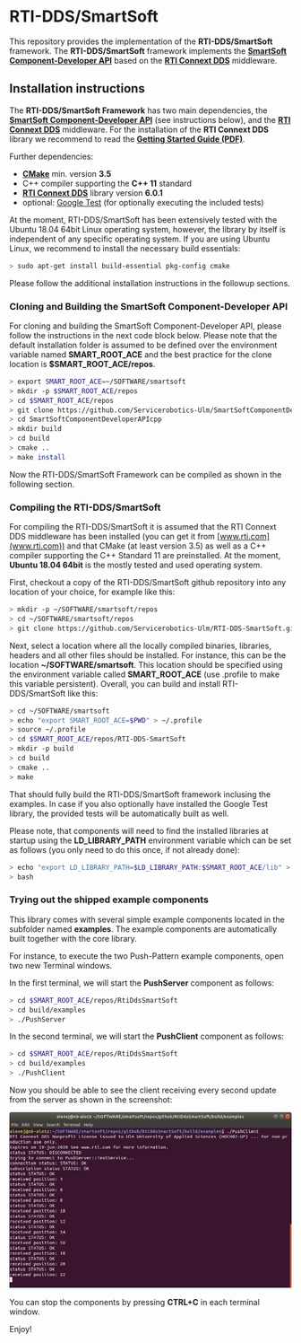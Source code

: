 # RTI-DDS/SmartSoft

This repository provides the implementation of the **RTI-DDS/SmartSoft** framework. The **RTI-DDS/SmartSoft** framework implements the **[SmartSoft Component-Developer API](https://github.com/Servicerobotics-Ulm/SmartSoftComponentDeveloperAPIcpp)** based on the **[RTI Connext DDS](https://www.rti.com/products/connext-dds-professional)** middleware.

## Installation instructions

The **RTI-DDS/SmartSoft Framework** has two main dependencies, the **[SmartSoft Component-Developer API](https://github.com/Servicerobotics-Ulm/SmartSoftComponentDeveloperAPIcpp)** (see instructions below), and the **[RTI Connext DDS](https://www.rti.com/products/connext-dds-professional)** middleware. For the installation of the **RTI Connext DDS** library we recommend to read the **[Getting Started Guide (PDF)]( https://community.rti.com/static/documentation/connext-dds/6.0.1/doc/manuals/connext_dds/RTI_ConnextDDS_CoreLibraries_GettingStarted.pdf)**.

Further dependencies:

  * **[CMake](https://cmake.org/)** min. version **3.5**
  * C++ compiler supporting the **C++ 11** standard
  * **[RTI Connext DDS](https://www.rti.com/products/connext-dds-professional)** library version **6.0.1**
  * optional: [Google Test](https://github.com/google/googletest) (for optionally executing the included tests)

At the moment, RTI-DDS/SmartSoft has been extensively tested with the Ubuntu 18.04 64bit Linux operating system, however, the library by itself is independent of any specific operating system. If you are using Ubuntu Linux, we recommend to install the necessary build essentials:

```bash
> sudo apt-get install build-essential pkg-config cmake
```

Please follow the additional installation instructions in the followup sections.

### Cloning and Building the SmartSoft Component-Developer API

For cloning and building the SmartSoft Component-Developer API, please follow the instructions in the next code block below. Please note that the default installation folder is assumed to be defined over the environment variable named **SMART_ROOT_ACE** and the best practice for the clone location is **$SMART_ROOT_ACE/repos**.

```bash
> export SMART_ROOT_ACE=~/SOFTWARE/smartsoft
> mkdir -p $SMART_ROOT_ACE/repos
> cd $SMART_ROOT_ACE/repos
> git clone https://github.com/Servicerobotics-Ulm/SmartSoftComponentDeveloperAPIcpp.git
> cd SmartSoftComponentDeveloperAPIcpp
> mkdir build
> cd build
> cmake ..
> make install
```

Now the RTI-DDS/SmartSoft Framework can be compiled as shown in the following section.

### Compiling the RTI-DDS/SmartSoft

For compiling the RTI-DDS/SmartSoft it is assumed that the RTI Connext DDS middleware has been installed (you can get it from [www.rti.com](www.rti.com)) and that CMake (at least version 3.5) as well as a C++ compiler supporting the C++ Standard 11 are preinstalled. At the moment, **Ubuntu 18.04 64bit** is the mostly tested and used operating system.

First, checkout a copy of the RTI-DDS/SmartSoft github repository into any location of your choice, for example like this:

```bash
> mkdir -p ~/SOFTWARE/smartsoft/repos
> cd ~/SOFTWARE/smartsoft/repos
> git clone https://github.com/Servicerobotics-Ulm/RTI-DDS-SmartSoft.git
```

Next, select a location where all the locally compiled binaries, libraries, headers and all other files should be installed. For instance, this can be the location **~/SOFTWARE/smartsoft**. This location should be specified using the environment variable called **SMART_ROOT_ACE** (use .profile to make this variable persistent). Overall, you can build and install RTI-DDS/SmartSoft like this:

```bash
> cd ~/SOFTWARE/smartsoft
> echo "export SMART_ROOT_ACE=$PWD" > ~/.profile
> source ~/.profile
> cd $SMART_ROOT_ACE/repos/RTI-DDS-SmartSoft
> mkdir -p build
> cd build
> cmake ..
> make
```

That should fully build the RTI-DDS/SmartSoft framework inclusing the examples. In case if you also optionally have installed the Google Test library, the provided tests will be automatically built as well.

Please note, that components will need to find the installed libraries at startup using the **LD_LIBRARY_PATH** environment variable which can be set as follows (you only need to do this once, if not already done):

```bash
> echo "export LD_LIBRARY_PATH=$LD_LIBRARY_PATH:$SMART_ROOT_ACE/lib" > ~/.bashrc
> bash
```

### Trying out the shipped example components

This library comes with several simple example components located in the subfolder named **examples**. The example components are automatically built together with the core library.

For instance, to execute the two Push-Pattern example components, open two new Terminal windows.

In the first terminal, we will start the **PushServer** component as follows:

```bash
> cd $SMART_ROOT_ACE/repos/RtiDdsSmartSoft
> cd build/examples
> ./PushServer
```

In the second terminal, we will start the **PushClient** component as follows:

```bash
> cd $SMART_ROOT_ACE/repos/RtiDdsSmartSoft
> cd build/examples
> ./PushClient
```

Now you should be able to see the client receiving every second update from the server as shown in the screenshot:

![PushClientExample](examples/RtiPushClient.png)

You can stop the components by pressing **CTRL+C** in each terminal window.

Enjoy!
